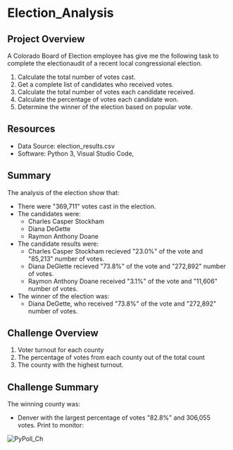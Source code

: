 # Election_Analysis

## Project Overview
A Colorado Board of Election employee has give me the following task to complete the electionaudit of a recent local congressional election.

1. Calculate the total number of votes cast.
2. Get a complete list of candidates who received votes.
3. Calculate the total number of votes each candidate received.
4. Calculate the percentage of votes each candidate won.
5. Determine the winner of the election based on popular vote.

## Resources
- Data Source: election_results.csv
- Software: Python 3, Visual Studio Code,

## Summary
The analysis of the election show that:
- There were "369,711" votes cast in the election.
- The candidates were:
  - Charles Casper Stockham
  - Diana DeGette
  - Raymon Anthony Doane
- The candidate results were:
  - Charles Casper Stockham recieved "23.0%" of the vote and "85,213" number of votes.
  - Diana DeGlette recieved "73.8%" of the vote and "272,892" number of votes.
  - Raymon Anthony Doane received "3.1%" of the vote and "11,606" number of votes.
- The winner of the election was:
  - Diana DeGette, who received "73.8%" of the vote and "272,892" number of votes.

## Challenge Overview
1. Voter turnout for each county
2. The percentage of votes from each county out of the total count
3. The county with the highest turnout.

## Challenge Summary 

The winning county was:
  - Denver with the largest percentage of votes "82.8%" and 306,055 votes.
Print to monitor:

![PyPoll_Ch](https://user-images.githubusercontent.com/98991575/165103090-334d13d0-9c28-4ca7-bcb7-45c961a834a3.png)
